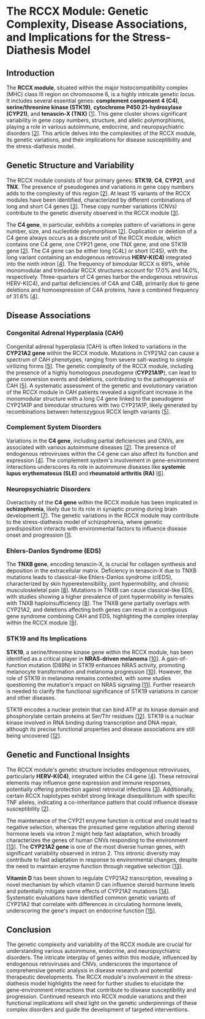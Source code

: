 # **The RCCX Module: Genetic Complexity, Disease Associations, and Implications for the Stress-Diathesis Model**

## **Introduction**

The **RCCX module**, situated within the major histocompatibility complex (MHC) class III region on chromosome 6, is a highly intricate genetic locus. It includes several essential genes: **complement component 4 (C4)**, **serine/threonine kinase (STK19)**, **cytochrome P450 21-hydroxylase (CYP21)**, and **tenascin-X (TNX)** [[1](https://www.ncbi.nlm.nih.gov/pmc/articles/PMC5656502/)]. This gene cluster shows significant variability in gene copy numbers, structure, and allelic polymorphisms, playing a role in various autoimmune, endocrine, and neuropsychiatric disorders [[2](https://www.ncbi.nlm.nih.gov/pmc/articles/PMC2193198/)]. This article delves into the complexities of the RCCX module, its genetic variations, and their implications for disease susceptibility and the stress-diathesis model.

## **Genetic Structure and Variability**

The RCCX module consists of four primary genes: **STK19**, **C4**, **CYP21**, and **TNX**. The presence of pseudogenes and variations in gene copy numbers adds to the complexity of this region [[2](https://www.ncbi.nlm.nih.gov/pmc/articles/PMC2193198/)]. At least 15 variants of the RCCX modules have been identified, characterized by different combinations of long and short C4 genes [[3](https://www.ncbi.nlm.nih.gov/pmc/articles/PMC5477366/)]. These copy number variations (CNVs) contribute to the genetic diversity observed in the RCCX module [[3](https://www.ncbi.nlm.nih.gov/pmc/articles/PMC5477366/)].

The **C4 gene**, in particular, exhibits a complex pattern of variations in gene number, size, and nucleotide polymorphism [[2](https://www.ncbi.nlm.nih.gov/pmc/articles/PMC2193198/)]. Duplication or deletion of a C4 gene always occurs as a discrete unit of the RCCX module, which contains one C4 gene, one CYP21 gene, one TNX gene, and one STK19 gene [[2](https://www.ncbi.nlm.nih.gov/pmc/articles/PMC2193198/)]. The C4 gene can be either long (C4L) or short (C4S), with the long variant containing an endogenous retrovirus **HERV-K(C4)** integrated into the ninth intron [[4](https://www.ncbi.nlm.nih.gov/pmc/articles/PMC2193198/)]. The frequency of bimodular RCCX is 69%, while monomodular and trimodular RCCX structures account for 17.0% and 14.0%, respectively. Three-quarters of C4 genes harbor the endogenous retrovirus HERV-K(C4), and partial deficiencies of C4A and C4B, primarily due to gene deletions and homoexpression of C4A proteins, have a combined frequency of 31.6% [[4](https://www.ncbi.nlm.nih.gov/pmc/articles/PMC2193198/)].

## **Disease Associations**

### **Congenital Adrenal Hyperplasia (CAH)**

Congenital adrenal hyperplasia (CAH) is often linked to variations in the **CYP21A2 gene** within the RCCX module. Mutations in CYP21A2 can cause a spectrum of CAH phenotypes, ranging from severe salt-wasting to simple virilizing forms [[5](https://www.ncbi.nlm.nih.gov/pmc/articles/PMC5477366/)]. The genetic complexity of the RCCX module, including the presence of a highly homologous pseudogene (**CYP21A1P**), can lead to gene conversion events and deletions, contributing to the pathogenesis of CAH [[5](https://www.ncbi.nlm.nih.gov/pmc/articles/PMC5477366/)]. A systematic assessment of the genetic and evolutionary variation of the RCCX module in CAH patients revealed a significant increase in the monomodular structure with a long C4 gene linked to the pseudogene CYP21A1P and bimodular structures with two CYP21A1P, likely generated by recombinations between heterozygous RCCX length variants [[5](https://www.ncbi.nlm.nih.gov/pmc/articles/PMC5477366/)].

### **Complement System Disorders**

Variations in the **C4 gene**, including partial deficiencies and CNVs, are associated with various autoimmune diseases [[2](https://www.ncbi.nlm.nih.gov/pmc/articles/PMC2193198/)]. The presence of endogenous retroviruses within the C4 gene can also affect its function and expression [[4](https://www.ncbi.nlm.nih.gov/pmc/articles/PMC2193198/)]. The complement system's involvement in gene-environment interactions underscores its role in autoimmune diseases like **systemic lupus erythematosus (SLE)** and **rheumatoid arthritis (RA)** [[6](https://www.ncbi.nlm.nih.gov/pmc/articles/PMC5209734/)].

### **Neuropsychiatric Disorders**

Overactivity of the **C4 gene** within the RCCX module has been implicated in **schizophrenia**, likely due to its role in synaptic pruning during brain development [[7](https://www.labroots.com/trending/immunology/16637/overactive-immune-gene-cause-schizophrenia)]. The genetic variations in the RCCX module may contribute to the stress-diathesis model of schizophrenia, where genetic predisposition interacts with environmental factors to influence disease onset and progression [[1](https://www.ncbi.nlm.nih.gov/pmc/articles/PMC5656502/)].

### **Ehlers-Danlos Syndrome (EDS)**

The **TNXB gene**, encoding tenascin-X, is crucial for collagen synthesis and deposition in the extracellular matrix. Deficiency in tenascin-X due to TNXB mutations leads to classical-like Ehlers-Danlos syndrome (clEDS), characterized by skin hyperextensibility, joint hypermobility, and chronic musculoskeletal pain [[8](https://www.ncbi.nlm.nih.gov/gene/7148)]. Mutations in TNXB can cause classical-like EDS, with studies showing a higher prevalence of joint hypermobility in females with TNXB haploinsufficiency [[8](https://www.ncbi.nlm.nih.gov/gene/7148)]. The TNXB gene partially overlaps with CYP21A2, and deletions affecting both genes can result in a contiguous gene syndrome combining CAH and EDS, highlighting the complex interplay within the RCCX module [[9](https://www.karger.com/Article/Abstract/481911)].

### **STK19 and Its Implications**

**STK19**, a serine/threonine kinase gene within the RCCX module, has been identified as a critical player in **NRAS-driven melanoma** [[10](https://pubmed.ncbi.nlm.nih.gov/30712867/)]. A gain-of-function mutation (D89N) in STK19 enhances NRAS activity, promoting melanocyte transformation and melanoma progression [[10](https://pubmed.ncbi.nlm.nih.gov/30712867/)]. However, the role of STK19 in melanoma remains contested, with some studies questioning the mutation's impact on NRAS signaling [[11](https://cancerdiscovery.aacrjournals.org/content/9/4/OF8)]. Further research is needed to clarify the functional significance of STK19 variations in cancer and other diseases.

STK19 encodes a nuclear protein that can bind ATP at its kinase domain and phosphorylate certain proteins at Ser/Thr residues [[12](https://www.wikigenes.org/e/gene/e/8859.html)]. STK19 is a nuclear kinase involved in RNA binding during transcription and DNA repair, although its precise functional properties and disease associations are still being uncovered [[12](https://www.wikigenes.org/e/gene/e/8859.html)].

## **Genetic and Functional Insights**

The RCCX module's genetic structure includes endogenous retroviruses, particularly **HERV-K(C4)**, integrated within the C4 gene [[4](https://www.ncbi.nlm.nih.gov/pmc/articles/PMC2193198/)]. These retroviral elements may influence gene expression and immune responses, potentially offering protection against retroviral infections [[3](https://www.ncbi.nlm.nih.gov/pmc/articles/PMC5477366/)]. Additionally, certain RCCX haplotypes exhibit strong linkage disequilibrium with specific TNF alleles, indicating a co-inheritance pattern that could influence disease susceptibility [[2](https://www.ncbi.nlm.nih.gov/pmc/articles/PMC2193198/)].

The maintenance of the CYP21 enzyme function is critical and could lead to negative selection, whereas the presumed gene regulation altering steroid hormone levels via intron 2 might help fast adaptation, which broadly characterizes the genes of human CNVs responding to the environment [[13](https://www.ncbi.nlm.nih.gov/pubmed/24312389)]. The **CYP21A2 gene** is one of the most diverse human genes, with significant variability observed in intron 2. This intronic diversity may contribute to fast adaptation in response to environmental changes, despite the need to maintain enzyme function through negative selection [[13](https://www.ncbi.nlm.nih.gov/pubmed/24312389)].

**Vitamin D** has been shown to regulate CYP21A2 transcription, revealing a novel mechanism by which vitamin D can influence steroid hormone levels and potentially mitigate some effects of CYP21A2 mutations [[14](https://www.docdroid.net/AK3jVkW/vdr-cyp21a2.pdf)]. Systematic evaluations have identified common genetic variants of CYP21A2 that correlate with differences in circulating hormone levels, underscoring the gene's impact on endocrine function [[15](https://www.researchgate.net/publication/265559244_Common_Genetic_Variants_of_the_Human_Steroid_21-Hydroxylase_Gene_CYP21A2_Are_Related_to_Differences_in_Circulating_Hormone_Levels)].

## **Conclusion**

The genetic complexity and variability of the RCCX module are crucial for understanding various autoimmune, endocrine, and neuropsychiatric disorders. The intricate interplay of genes within this module, influenced by endogenous retroviruses and CNVs, underscores the importance of comprehensive genetic analysis in disease research and potential therapeutic developments. The RCCX module's involvement in the stress-diathesis model highlights the need for further studies to elucidate the gene-environment interactions that contribute to disease susceptibility and progression. Continued research into RCCX module variations and their functional implications will shed light on the genetic underpinnings of these complex disorders and guide the development of targeted interventions.